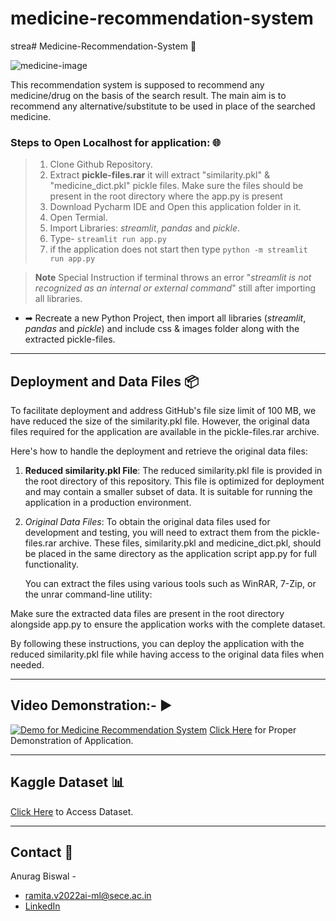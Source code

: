# medicine-recommendation-system
strea# Medicine-Recommendation-System 💊

![medicine-image](https://github.com/anurag-b72/medicine-recommendation-system/blob/main/images/medicine-image.jpg)

This recommendation system is supposed to recommend any medicine/drug on the basis of the search result.
The main aim is to recommend any alternative/substitute to be used in place of the searched medicine.

### Steps to Open Localhost for application: 🌐
> 1. Clone Github Repository.
> 1. Extract **pickle-files.rar** it will extract "similarity.pkl" & "medicine_dict.pkl" pickle files. Make sure the files should be present in the root directory where the app.py is present
> 1. Download Pycharm IDE and Open this application folder in it.  
> 1. Open Termial.
> 1. Import Libraries: *streamlit*, *pandas* and *pickle*.
> 1. Type- `streamlit run app.py`
> 1. if the application does not start then type `python -m streamlit run app.py`

>  **Note** Special Instruction if terminal throws an error "*streamlit is not recognized as an internal or external command*" still after importing all libraries.
* ➡ Recreate a new Python Project, then import all libraries (*streamlit*, *pandas* and *pickle*) and include css & images folder along with the extracted pickle-files.
---

## Deployment and Data Files 📦

To facilitate deployment and address GitHub's file size limit of 100 MB, we have reduced the size of the similarity.pkl file. However, the original data files required for the application are available in the pickle-files.rar archive.

Here's how to handle the deployment and retrieve the original data files:

1. **Reduced similarity.pkl File**: The reduced similarity.pkl file is provided in the root directory of this repository. This file is optimized for deployment and may contain a smaller subset of data. It is suitable for running the application in a production environment.

2. *Original Data Files*: To obtain the original data files used for development and testing, you will need to extract them from the pickle-files.rar archive. These files, similarity.pkl and medicine_dict.pkl, should be placed in the same directory as the application script app.py for full functionality.

   You can extract the files using various tools such as WinRAR, 7-Zip, or the unrar command-line utility:


Make sure the extracted data files are present in the root directory alongside app.py to ensure the application works with the complete dataset.

By following these instructions, you can deploy the application with the reduced similarity.pkl file while having access to the original data files when needed.

---

## Video Demonstration:- ▶

[![Demo for Medicine Recommendation System](https://ytcards.demolab.com/?id=0bE4Na5Tk8Q&title=Demo+for+Medicine+Recommendation+System&lang=en&timestamp=1653795158&background_color=%230d1117&title_color=%23ffffff&stats_color=%23dedede&max_title_lines=1&width=250&border_radius=5&duration=393 "Demo for Medicine Recommendation System")](https://www.youtube.com/watch?v=0bE4Na5Tk8Q)
[Click Here](https://youtu.be/0bE4Na5Tk8Q "YouTube") for Proper Demonstration of Application.

---
## Kaggle Dataset 📊
[Click Here](https://www.kaggle.com/code/mpwolke/medicine-recommendation/data "Kaggle Site")  to Access Dataset.

---

## Contact 📝
Anurag Biswal - 
* [ramita.v2022ai-ml@sece.ac.in](ramita.v2022ai-ml@sece.ac.in "ramita.v2022ai-ml@sece.ac.in")
* [LinkedIn](https://www.linkedin.com/in/ramita-v-b4a539245/ "LinkedIn")
